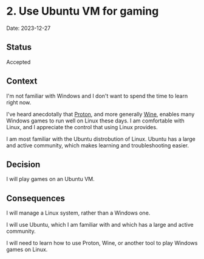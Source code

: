# 2. Use Ubuntu VM for gaming

Date: 2023-12-27

## Status

Accepted

## Context

I'm not familiar with Windows and I don't want to spend the time to learn right now.

I've heard anecdotally that [Proton](https://github.com/ValveSoftware/Proton), and more generally [Wine](https://www.winehq.org/), enables many Windows games to run well on Linux these days.
I am comfortable with Linux, and I appreciate the control that using Linux provides.

I am most familiar with the Ubuntu distrobution of Linux.
Ubuntu has a large and active community, which makes learning and troubleshooting easier.

## Decision

I will play games on an Ubuntu VM.

## Consequences

I will manage a Linux system, rather than a Windows one.

I will use Ubuntu, which I am familiar with and which has a large and active community.

I will need to learn how to use Proton, Wine, or another tool to play Windows games on Linux.
